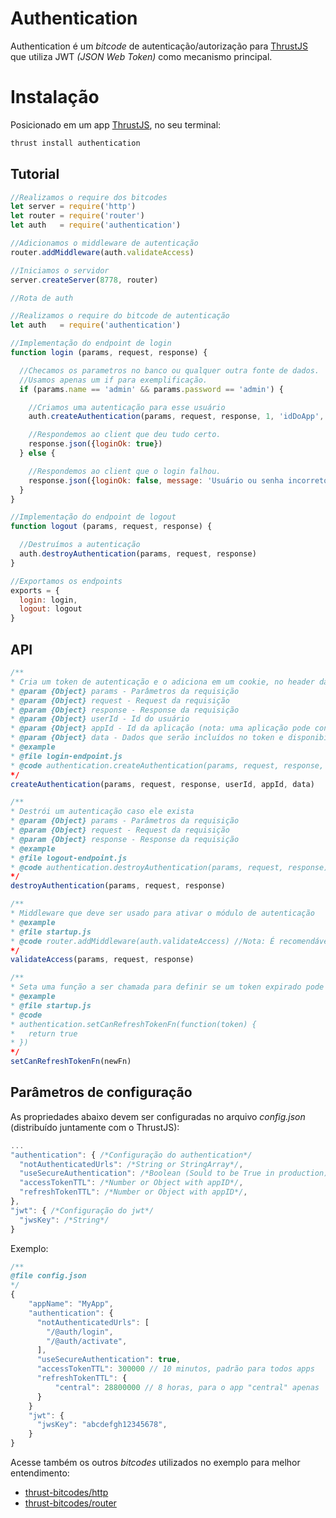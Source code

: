 Authentication
===============

Authentication é um *bitcode* de autenticação/autorização para [ThrustJS](https://github.com/thrustjs/thrust) que utiliza JWT *(JSON Web Token)* como mecanismo principal.

# Instalação

Posicionado em um app [ThrustJS](https://github.com/thrustjs/thrust), no seu terminal:

```bash
thrust install authentication
```

## Tutorial

```javascript
//Realizamos o require dos bitcodes
let server = require('http')
let router = require('router')
let auth   = require('authentication')

//Adicionamos o middleware de autenticação
router.addMiddleware(auth.validateAccess)

//Iniciamos o servidor
server.createServer(8778, router)
```

```javascript
//Rota de auth

//Realizamos o require do bitcode de autenticação
let auth   = require('authentication')

//Implementação do endpoint de login
function login (params, request, response) {

  //Checamos os parametros no banco ou qualquer outra fonte de dados.
  //Usamos apenas um if para exemplificação.
  if (params.name == 'admin' && params.password == 'admin') {

    //Criamos uma autenticação para esse usuário
    auth.createAuthentication(params, request, response, 1, 'idDoApp', {name: params.nome, role: 'admin'})

    //Respondemos ao client que deu tudo certo.
    response.json({loginOk: true})
  } else {

    //Respondemos ao client que o login falhou.
    response.json({loginOk: false, message: 'Usuário ou senha incorretos.'})
  }
}

//Implementação do endpoint de logout
function logout (params, request, response) {

  //Destruímos a autenticação
  auth.destroyAuthentication(params, request, response)
}

//Exportamos os endpoints
exports = {
  login: login,
  logout: logout
}
```

## API

```javascript
/**
* Cria um token de autenticação e o adiciona em um cookie, no header da resposta
* @param {Object} params - Parâmetros da requisição
* @param {Object} request - Request da requisição
* @param {Object} response - Response da requisição
* @param {Object} userId - Id do usuário
* @param {Object} appId - Id da aplicação (nota: uma aplicação pode conter vários ids)
* @param {Object} data - Dados que serão incluídos no token e disponibilizados em 'request.userData'
* @example
* @file login-endpoint.js
* @code authentication.createAuthentication(params, request, response, 341, 'mobileApp1', {profile: 'admin'})
*/
createAuthentication(params, request, response, userId, appId, data)

/**
* Destrói um autenticação caso ele exista
* @param {Object} params - Parâmetros da requisição
* @param {Object} request - Request da requisição
* @param {Object} response - Response da requisição
* @example
* @file logout-endpoint.js
* @code authentication.destroyAuthentication(params, request, response)
*/
destroyAuthentication(params, request, response)

/**
* Middleware que deve ser usado para ativar o módulo de autenticação
* @example
* @file startup.js
* @code router.addMiddleware(auth.validateAccess) //Nota: É recomendável que seja o primeiro middleware da aplicação
*/
validateAccess(params, request, response)

/**
* Seta uma função a ser chamada para definir se um token expirado pode ser revalidado.
* @example
* @file startup.js
* @code
* authentication.setCanRefreshTokenFn(function(token) {
*   return true
* })
*/
setCanRefreshTokenFn(newFn)
```

## Parâmetros de configuração
As propriedades abaixo devem ser configuradas no arquivo *config.json* (distribuído juntamente com o ThrustJS):

``` javascript
...
"authentication": { /*Configuração do authentication*/
  "notAuthenticatedUrls": /*String or StringArray*/,
  "useSecureAuthentication": /*Boolean (Sould to be True in production)*/,
  "accessTokenTTL": /*Number or Object with appID*/,
  "refreshTokenTTL": /*Number or Object with appID*/,
},
"jwt": { /*Configuração do jwt*/
  "jwsKey": /*String*/
}
```

Exemplo:

```javascript
/**
@file config.json
*/
{
    "appName": "MyApp",
    "authentication": {
      "notAuthenticatedUrls": [
        "/@auth/login",
        "/@auth/activate",
      ],
      "useSecureAuthentication": true,
      "accessTokenTTL": 300000 // 10 minutos, padrão para todos apps
      "refreshTokenTTL": {
          "central": 28800000 // 8 horas, para o app "central" apenas
      }
    }
    "jwt": {
      "jwsKey": "abcdefgh12345678",
    }
}
```
Acesse também os outros *bitcodes* utilizados no exemplo para melhor entendimento:

- [thrust-bitcodes/http](https://github.com/thrust-bitcodes/http)
- [thrust-bitcodes/router](https://github.com/thrust-bitcodes/router)

